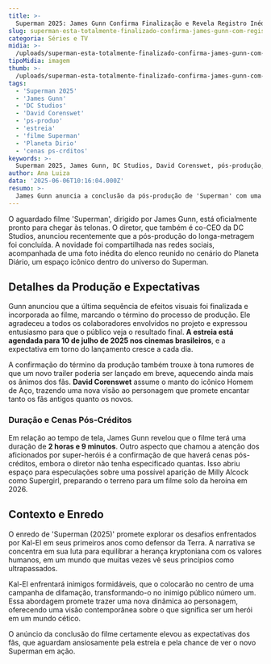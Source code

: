 ```yaml
---
title: >-
  Superman 2025: James Gunn Confirma Finalização e Revela Registro Inédito
slug: superman-esta-totalmente-finalizado-confirma-james-gunn-com-registro-inedito
categoria: Séries e TV
midia: >-
  /uploads/superman-esta-totalmente-finalizado-confirma-james-gunn-com-registro-inedito-thumb.webp
tipoMidia: imagem
thumb: >-
  /uploads/superman-esta-totalmente-finalizado-confirma-james-gunn-com-registro-inedito-thumb.webp
tags:
  - 'Superman 2025'
  - 'James Gunn'
  - 'DC Studios'
  - 'David Corenswet'
  - 'ps-produo'
  - 'estreia'
  - 'filme Superman'
  - 'Planeta Dirio'
  - 'cenas ps-crditos'
keywords: >-
  Superman 2025, James Gunn, DC Studios, David Corenswet, pós-produção, estreia, filme Superman, Planeta Diário, cenas pós-créditos
author: Ana Luiza
data: '2025-06-06T10:16:04.000Z'
resumo: >-
  James Gunn anuncia a conclusão da pós-produção de 'Superman' com uma imagem inédita do elenco no icônico Planeta Diário. A estreia do aguardado filme está marcada para julho de 2025.
---
```


O aguardado filme 'Superman', dirigido por James Gunn, está oficialmente pronto para chegar às telonas. O diretor, que também é co-CEO da DC Studios, anunciou recentemente que a pós-produção do longa-metragem foi concluída. A novidade foi compartilhada nas redes sociais, acompanhada de uma foto inédita do elenco reunido no cenário do Planeta Diário, um espaço icônico dentro do universo do Superman.

## Detalhes da Produção e Expectativas

Gunn anunciou que a última sequência de efeitos visuais foi finalizada e incorporada ao filme, marcando o término do processo de produção. Ele agradeceu a todos os colaboradores envolvidos no projeto e expressou entusiasmo para que o público veja o resultado final. **A estreia está agendada para 10 de julho de 2025 nos cinemas brasileiros**, e a expectativa em torno do lançamento cresce a cada dia.

A confirmação do término da produção também trouxe à tona rumores de que um novo trailer poderia ser lançado em breve, aquecendo ainda mais os ânimos dos fãs. **David Corenswet** assume o manto do icônico Homem de Aço, trazendo uma nova visão ao personagem que promete encantar tanto os fãs antigos quanto os novos.

### Duração e Cenas Pós-Créditos

Em relação ao tempo de tela, James Gunn revelou que o filme terá uma duração de **2 horas e 9 minutos**. Outro aspecto que chamou a atenção dos aficionados por super-heróis é a confirmação de que haverá cenas pós-créditos, embora o diretor não tenha especificado quantas. Isso abriu espaço para especulações sobre uma possível aparição de Milly Alcock como Supergirl, preparando o terreno para um filme solo da heroína em 2026.

## Contexto e Enredo

O enredo de 'Superman (2025)' promete explorar os desafios enfrentados por Kal-El em seus primeiros anos como defensor da Terra. A narrativa se concentra em sua luta para equilibrar a herança kryptoniana com os valores humanos, em um mundo que muitas vezes vê seus princípios como ultrapassados.

Kal-El enfrentará inimigos formidáveis, que o colocarão no centro de uma campanha de difamação, transformando-o no inimigo público número um. Essa abordagem promete trazer uma nova dinâmica ao personagem, oferecendo uma visão contemporânea sobre o que significa ser um herói em um mundo cético.

O anúncio da conclusão do filme certamente elevou as expectativas dos fãs, que aguardam ansiosamente pela estreia e pela chance de ver o novo Superman em ação.